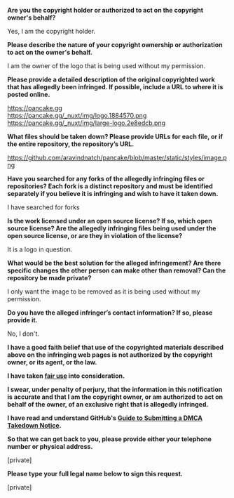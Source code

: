 **Are you the copyright holder or authorized to act on the copyright owner's behalf?**

Yes, I am the copyright holder.

**Please describe the nature of your copyright ownership or authorization to act on the owner's behalf.**

I am the owner of the logo that is being used without my permission.

**Please provide a detailed description of the original copyrighted work that has allegedly been infringed. If possible, include a URL to where it is posted online.**

https://pancake.gg  
https://pancake.gg/_nuxt/img/logo.1884570.png  
https://pancake.gg/_nuxt/img/large-logo.2e8edcb.png

**What files should be taken down? Please provide URLs for each file, or if the entire repository, the repository’s URL.**

https://github.com/aravindnatch/pancake/blob/master/static/styles/image.png

**Have you searched for any forks of the allegedly infringing files or repositories? Each fork is a distinct repository and must be identified separately if you believe it is infringing and wish to have it taken down.**

I have searched for forks

**Is the work licensed under an open source license? If so, which open source license? Are the allegedly infringing files being used under the open source license, or are they in violation of the license?**

It is a logo in question.

**What would be the best solution for the alleged infringement? Are there specific changes the other person can make other than removal? Can the repository be made private?**

I only want the image to be removed as it is being used without my permission.

**Do you have the alleged infringer’s contact information? If so, please provide it.**

No, I don't.

**I have a good faith belief that use of the copyrighted materials described above on the infringing web pages is not authorized by the copyright owner, or its agent, or the law.**

**I have taken <a href="https://www.lumendatabase.org/topics/22">fair use</a> into consideration.**

**I swear, under penalty of perjury, that the information in this notification is accurate and that I am the copyright owner, or am authorized to act on behalf of the owner, of an exclusive right that is allegedly infringed.**

**I have read and understand GitHub's <a href="https://docs.github.com/articles/guide-to-submitting-a-dmca-takedown-notice/">Guide to Submitting a DMCA Takedown Notice</a>.**

**So that we can get back to you, please provide either your telephone number or physical address.**

[private]

**Please type your full legal name below to sign this request.**

[private]
